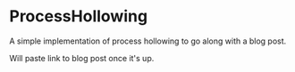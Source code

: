 # ProcessHollowing
A simple implementation of process hollowing to go along with a blog post.

Will paste link to blog post once it's up.
